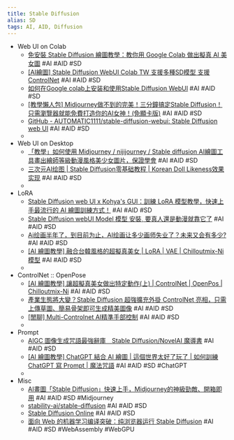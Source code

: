 ```yaml
---
title: Stable Diffusion
alias: SD
tags: AI, AID, Diffusion
---
```


- Web UI on Colab
	- [免安裝 Stable Diffusion 繪圖教學：教你用 Google Colab 做出擬真 AI 美女圖](https://applealmond.com/posts/178039) #AI #AID #SD
	- [[AI繪圖] Stable Diffusion WebUI Colab TW 支援多種SD模型 支援ControlNet](https://home.gamer.com.tw/artwork.php?sn=5664550) #AI #AID #SD
	- [如何在Google colab上安装和使用Stable Diffusion WebUI](https://www.youtube.com/watch?v=nwyxpTOmcJ4)  #AI #AID #SD
	- [[教學懶人包] Midjourney做不到的完美！三分鐘搞定Stable Diffusion！只需瀏覽器就能免費打造你的AI女神！(免顯卡版)](https://www.youtube.com/watch?v=jR6vLdzECDw) #AI #AID #SD
	- [GitHub - AUTOMATIC1111/stable-diffusion-webui: Stable Diffusion web UI](https://github.com/AUTOMATIC1111/stable-diffusion-webui) #AI #AID #SD
	-
- Web UI on Desktop
	- [「教學」如何使用 Midjourney / nijijourney / Stable diffusion AI繪圖工具畫出繪師等級動漫風格美少女圖片，保證學會](https://www.youtube.com/watch?v=c5xeERCwHgM) #AI #AID #SD
	- [三次元AI绘图 | Stable Diffusion零基础教程 | Korean Doll Likeness效果实现](https://zhuanlan.zhihu.com/p/609079652) #AI #AID #SD
	-
- LoRA
	- [Stable Diffusion web UI x Kohya's GUI：訓練 LoRA 模型教學，快速上手最流行的 AI 繪圖訓練方式！](https://mnya.tw/cc/word/1940.html) #AI #AID #SD
	- [Stable Diffusion webUI Model 模型 安裝, 要真人還是動漫就靠它了](https://www.coolaler.com/index/stable-diffusion-webui-model-模型安裝-要真人還是動漫就靠它了) #AI #AID #SD
	- [Ai绘画半年了，到目前为止，AI绘画让多少画师失业了？未来又会有多少?](https://www.zhihu.com/question/583294094) #AI #AID #SD
	- [[AI 繪圖教學] 融合台韓風格的超擬真美女 | LoRA  | VAE | Chilloutmix-Ni 模型](https://www.youtube.com/watch?v=HaXb3R2VHP8) #AI #AID #SD
	-
- ControlNet :: OpenPose
	- [[AI 繪圖教學] 讓超擬真美女做出特定動作(上) | ControlNet  | OpenPos | Chilloutmix-Ni](https://www.youtube.com/watch?v=C7IT8hP50P4) #AI #AID #SD
	- [產業生態將大變？Stable Diffusion 超強擴充外掛 ControlNet 亮相，只需上傳草圖、簡易骨架即可生成精美圖像](https://www.incgmedia.com/new-release/stable-diffusion-addon-controlnet) #AI #AID #SD
	- [[閒聊] Multi-Controlnet AI精準手部控制](https://www.ptt.cc/bbs/C_Chat/M.1677484755.A.7B8.html) #AI #AID #SD
	-
- Prompt
	- [AIGC 圖像生成咒語最強辭庫　Stable Diffusion/NovelAI 魔導書](https://www.pcmarket.com.hk/stable-diffusion-novelai-nai-prompt-cookbooks/) #AI #AID #SD
	- [[AI 繪圖教學] ChatGPT 結合 AI 繪圖 | 這個世界太好了玩了 | 如何訓練 ChatGPT 寫 Prompt | 魔法咒語](https://www.youtube.com/watch?v=B0X54ilrOsQ) #AI #AID #SD #ChatGPT
	-
- Misc
	- [AI畫圖「Stable Diffusion」快速上手，Midjourney的神級勁敵、開箱即用](https://www.techbang.com/posts/99486-stable-diffusion-goes-live-for-free) #AI #AID #SD #Midjourney
	- [stability-ai/stable-diffusion](https://replicate.com/stability-ai/stable-diffusion) #AI #AID #SD
	- [Stable Diffusion Online](https://stablediffusionweb.com/#demo) #AI #AID #SD
	- [面向 Web 的机器学习编译突破：纯浏览器运行 Stable Diffusion](https://zhuanlan.zhihu.com/p/612517660) #AI #AID #SD #WebAssembly #WebGPU